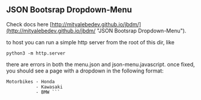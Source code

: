 ## JSON Bootsrap Dropdown-Menu

Check docs here [http://mityalebedev.github.io/jbdm/](http://mityalebedev.github.io/jbdm/ "JSON Bootsrap Dropdown-Menu").

to host you can run a simple http server from the root of this dir, like

``` python3 -m http.server ```

there are errors in both the menu.json and json-menu.javascript.  once fixed, you should see a page with a dropdown in the following format:

```Cars - Toyota - Corolla - 2013
Motorbikes - Honda
           - Kawasaki
           - BMW ```
